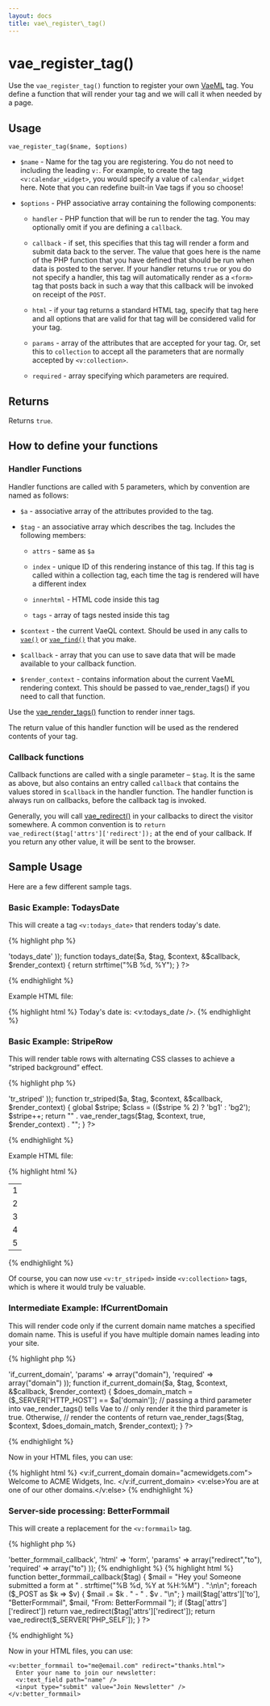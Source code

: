 ```yaml
---
layout: docs
title: vae\_register\_tag()
---
```


# vae\_register\_tag()

Use the `vae_register_tag()` function to register your own
[VaeML](#vaeml) tag. You define a function that will render your tag and
we will call it when needed by a page.

## Usage

`vae_register_tag($name, $options)`

-   `$name` - Name for the tag you are registering. You do not need to
    including the leading `v:`. For example, to create the tag
    `<v:calendar_widget>`, you would specify a value of
    `calendar_widget` here. Note that you can redefine built-in Vae tags
    if you so choose!

-   `$options` - PHP associative array containing the following
    components:

    -   `handler` - PHP function that will be run to render the tag. You
        may optionally omit if you are defining a `callback`.

    -   `callback` - if set, this specifies that this tag will render a
        form and submit data back to the server. The value that goes
        here is the name of the PHP function that you have defined that
        should be run when data is posted to the server. If your handler
        returns `true` or you do not specify a handler, this tag will
        automatically render as a `<form>` tag that posts back in such a
        way that this callback will be invoked on receipt of the `POST`.

    -   `html` - if your tag returns a standard HTML tag, specify that
        tag here and all options that are valid for that tag will be
        considered valid for your tag.

    -   `params` - array of the attributes that are accepted for
        your tag. Or, set this to `collection` to accept all the
        parameters that are normally accepted by `<v:collection>`.

    -   `required` - array specifying which parameters are required.

## Returns

Returns `true`.

## How to define your functions

### Handler Functions

Handler functions are called with 5 parameters, which by convention are
named as follows:

-   `$a` - associative array of the attributes provided to the tag.

-   `$tag` - an associative array which describes the tag. Includes the
    following members:

    -   `attrs` - same as `$a`

    -   `index` - unique ID of this rendering instance of this tag. If
        this tag is called within a collection tag, each time the tag is
        rendered will have a different index

    -   `innerhtml` - HTML code inside this tag

    -   `tags` - array of tags nested inside this tag

-   `$context` - the current VaeQL context. Should be used in any calls
    to [`vae()`](#php_vae) or [`vae_find()`](#php_vae) that you make.

-   `$callback` - array that you can use to save data that will be made
    available to your callback function.

-   `$render_context` - contains information about the current VaeML
    rendering context. This should be passed to vae\_render\_tags() if
    you need to call that function.

Use the [vae\_render\_tags()](#php_vae_render_tags) function to render
inner tags.

The return value of this handler function will be used as the rendered
contents of your tag.

### Callback functions

Callback functions are called with a single parameter – `$tag`. It is
the same as above, but also contains an entry called `callback` that
contains the values stored in `$callback` in the handler function. The
handler function is always run on callbacks, before the callback tag is
invoked.

Generally, you will call [vae\_redirect()](#php_vae_redirect) in your
callbacks to direct the visitor somewhere. A common convention is to
`return vae_redirect($tag['attrs']['redirect']);` at the end of your
callback. If you return any other value, it will be sent to the browser.

## Sample Usage

Here are a few different sample tags.

### Basic Example: TodaysDate

This will create a tag `<v:todays_date>` that renders today's date.

{% highlight php %}
<?php
vae_register_tag('todays_date', array(
  'handler' => 'todays_date'
));
function todays_date($a, $tag, $context, &$callback, $render_context) {
  return strftime("%B %d, %Y");
}
?>
{% endhighlight %}

Example HTML file:

{% highlight html %}
Today's date is: <v:todays_date />.
{% endhighlight %}

### Basic Example: StripeRow

This will render table rows with alternating CSS classes to achieve a
“striped background” effect.

{% highlight php %}
<?php
vae_register_tag('tr_striped', array(
  'handler' => 'tr_striped'
));
function tr_striped($a, $tag, $context, &$callback, $render_context) {
  global $stripe;
  $class = (($stripe % 2) ? 'bg1' : 'bg2');
  $stripe++;
  return "<tr class='$class'>" . vae_render_tags($tag, $context, true, $render_context) . "</tr>";
}
?>
{% endhighlight %}

Example HTML file:

{% highlight html %}
<table>
  <tr class='bg2'><td>1</td></tr>
  <tr class='bg1'><td>2</td></tr>
  <tr class='bg2'><td>3</td></tr>
  <tr class='bg1'><td>4</td></tr>
  <tr class='bg2'><td>5</td></tr>
</table>
{% endhighlight %}

Of course, you can now use `<v:tr_striped>` inside `<v:collection>`
tags, which is where it would truly be valuable.

### Intermediate Example: IfCurrentDomain

This will render code only if the current domain name matches a
specified domain name. This is useful if you have multiple domain names
leading into your site.

{% highlight php %}
<?php
vae_register_tag('if_current_domain', array(
  'handler' => 'if_current_domain',
  'params' => array("domain"), 
  'required' => array("domain")
));
    
function if_current_domain($a, $tag, $context, &$callback, $render_context) {
  $does_domain_match = ($_SERVER['HTTP_HOST'] == $a['domain']);
  // passing a third parameter into vae_render_tags() tells Vae to 
  // only render it the third parameter is true.  Otherwise, 
  // render the contents of <v:else>
  return vae_render_tags($tag, $context, $does_domain_match, $render_context);
}
?>
{% endhighlight %}

Now in your HTML files, you can use:

{% highlight html %}
<v:if_current_domain domain="acmewidgets.com">
  Welcome to ACME Widgets, Inc.
</v:if_current_domain>
<v:else>You are at one of our other domains.</v:else>
{% endhighlight %}

### Server-side processing: BetterFormmail

This will create a replacement for the `<v:formmail>` tag.

{% highlight php %}
<?php
vae_register_tag('better_formmail', array(
  'callback' => 'better_formmail_callback',  
  'html' => 'form', 
  'params' => array("redirect","to"), 
  'required' => array("to")
));
{% endhighlight %}

{% highlight html %}
function better_formmail_callback($tag) {
  $mail = "Hey you!  Someone submitted a form at " . strftime("%B %d, %Y at %H:%M") . ":\n\n";
  foreach ($_POST as $k => $v) {
    $mail .= $k . " - " . $v . "\n";
  }  
  mail($tag['attrs']['to'], "BetterFormmail", $mail, "From: BetterFormmail <me@email.com>");
  if ($tag['attrs']['redirect']) return vae_redirect($tag['attrs']['redirect']);
  return vae_redirect($_SERVER['PHP_SELF']);
}
?>
{% endhighlight %}

Now in your HTML files, you can use:

    <v:better_formmail to="me@email.com" redirect="thanks.html">
      Enter your name to join our newsletter: 
      <v:text_field path="name" />
      <input type="submit" value="Join Newsletter" />
    </v:better_formmail>
